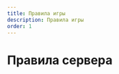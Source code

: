 ```yaml
---
title: Правила игры
description: Правила игры
order: 1
---
```

 
# Правила сервера

<GitHistoryInformation />
